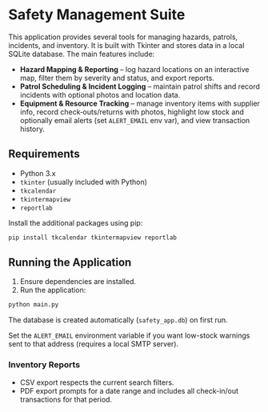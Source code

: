 # Safety Management Suite

This application provides several tools for managing hazards, patrols, incidents, and inventory.
It is built with Tkinter and stores data in a local SQLite database. The main features include:

- **Hazard Mapping & Reporting** – log hazard locations on an interactive map, filter them by severity and status, and export reports.
- **Patrol Scheduling & Incident Logging** – maintain patrol shifts and record incidents with optional photos and location data.
- **Equipment & Resource Tracking** – manage inventory items with supplier info, record check‑outs/returns with photos, highlight low stock and optionally email alerts (set `ALERT_EMAIL` env var), and view transaction history.

## Requirements

- Python 3.x
- `tkinter` (usually included with Python)
- `tkcalendar`
- `tkintermapview`
- `reportlab`

Install the additional packages using pip:

```bash
pip install tkcalendar tkintermapview reportlab
```

## Running the Application

1. Ensure dependencies are installed.
2. Run the application:

```bash
python main.py
```

The database is created automatically (`safety_app.db`) on first run.

Set the `ALERT_EMAIL` environment variable if you want low-stock warnings sent to that address (requires a local SMTP server).

### Inventory Reports

- CSV export respects the current search filters.
- PDF export prompts for a date range and includes all check-in/out transactions for that period.
